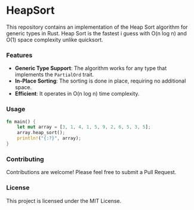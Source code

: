 # HeapSort

This repository contains an implementation of the Heap Sort algorithm for generic types in Rust.
Heap Sort is the fastest i guess with O(n log n) and O(1) space complexity unlike quicksort.

### Features
- **Generic Type Support**: The algorithm works for any type that implements the `PartialOrd` trait.
- **In-Place Sorting**: The sorting is done in place, requiring no additional space.
- **Efficient**: It operates in O(n log n) time complexity.

### Usage
```rust
fn main() {
    let mut array = [3, 1, 4, 1, 5, 9, 2, 6, 5, 3, 5];
    array.heap_sort();
    println!("{:?}", array);
}
```

### Contributing
Contributions are welcome! Please feel free to submit a Pull Request.

### License
This project is licensed under the MIT License.
